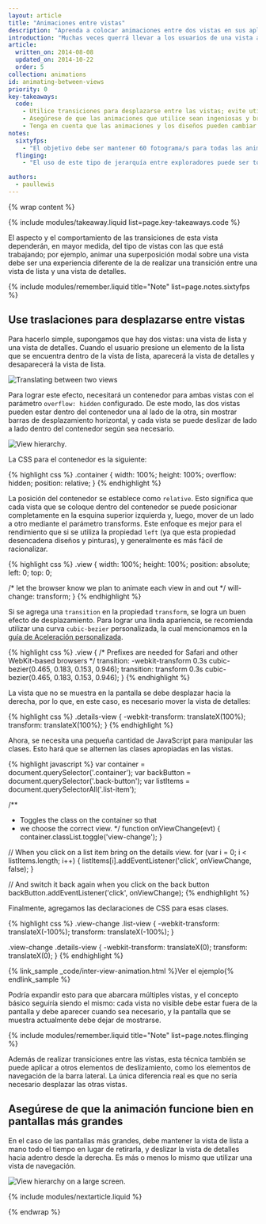 ```yaml
---
layout: article
title: "Animaciones entre vistas"
description: "Aprenda a colocar animaciones entre dos vistas en sus aplicaciones."
introduction: "Muchas veces querrá llevar a los usuarios de una vista a la otra dentro de su aplicación, ya sea de una vista de lista a una vista de detalles, o mostrar una barra lateral de navegación. Las animaciones entre estas vistas resultan eficientes para mantener la atención del usuario y agregarle incluso más vida a sus proyectos."
article:
  written_on: 2014-08-08
  updated_on: 2014-10-22
  order: 5
collection: animations
id: animating-between-views
priority: 0
key-takeaways:
  code:
    - Utilice transiciones para desplazarse entre las vistas; evite utilizar`left`, `top` u otras propiedades que desencadenen diseños.
    - Asegúrese de que las animaciones que utilice sean ingeniosas y breves.
    - Tenga en cuenta que las animaciones y los diseños pueden cambiar a medida que aumentan los tamaños de las pantallas; lo que funciona correctamente en una pantalla más chica puede verse extraño en un contexto de escritorio.
notes:
  sixtyfps:
    - "El objetivo debe ser mantener 60 fotograma/s para todas las animaciones. De ese modo, sus usuarios no experimentarán animaciones entrecortadas que los saquen de la experiencia. Mucho antes de que se inicie la animación, asegúrese de que will-change esté establecido en todos los elementos de las animaciones para todo lo que desea modificar. Para las transiciones de vistas, es muy probable que desee utilizar <code>will-change: transform</code>."
  flinging:
    - "El uso de este tipo de jerarquía entre exploradores puede ser todo un desafío. Por ejemplo, en iOS se requiere una propiedad adicional de CSS: <code>-webkit-overflow-scrolling: touch</code> para ‘volver a habilitar’ el desplazamiento, pero esto no permite tener control sobre el eje en el que se aplica, tal como se puede hacer con la propiedad estándar de desbordamiento. Asegúrese de probar la implementación en diferentes dispositivos."

authors:
  - paullewis
---
```

{% wrap content %}

{% include modules/takeaway.liquid list=page.key-takeaways.code %}

El aspecto y el comportamiento de las transiciones de esta vista dependerán, en mayor medida, del tipo de vistas con las que está trabajando; por ejemplo, animar una superposición modal sobre una vista debe ser una experiencia diferente de la de realizar una transición entre una vista de lista y una vista de detalles.

{% include modules/remember.liquid title="Note" list=page.notes.sixtyfps %}

## Use traslaciones para desplazarse entre vistas

Para hacerlo simple, supongamos que hay dos vistas: una vista de lista y una vista de detalles. Cuando el usuario presione un elemento de la lista que se encuentra dentro de la vista de lista, aparecerá la vista de detalles y desaparecerá la vista de lista.

<img src="imgs/gifs/view-translate.gif" alt="Translating between two views" />

Para lograr este efecto, necesitará un contenedor para ambas vistas con el parámetro `overflow: hidden` configurado. De este modo, las dos vistas pueden estar dentro del contenedor una al lado de la otra, sin mostrar barras de desplazamiento horizontal, y cada vista se puede deslizar de lado a lado dentro del contenedor según sea necesario.

<img src="imgs/container-two-views.svg" alt="View hierarchy." />

La CSS para el contenedor es la siguiente:

{% highlight css %}
.container {
  width: 100%;
  height: 100%;
  overflow: hidden;
  position: relative;
}
{% endhighlight %}

La posición del contenedor se establece como `relative`. Esto significa que cada vista que se coloque dentro del contenedor se puede posicionar completamente en la esquina superior izquierda y, luego, mover de un lado a otro mediante el parámetro transforms. Este enfoque es mejor para el rendimiento que si se utiliza la propiedad `left` (ya que esta propiedad desencadena diseños y pinturas), y generalmente es más fácil de racionalizar.

{% highlight css %}
.view {
  width: 100%;
  height: 100%;
  position: absolute;
  left: 0;
  top: 0;

  /* let the browser know we plan to animate
     each view in and out */
  will-change: transform;
}
{% endhighlight %}

Si se agrega una `transition` en la propiedad `transform`, se logra un buen efecto de desplazamiento. Para lograr una linda apariencia, se recomienda utilizar una curva `cubic-bezier` personalizada, la cual mencionamos en la [guía de Aceleración personalizada](custom-easing.html).

{% highlight css %}
.view {
  /* Prefixes are needed for Safari and other WebKit-based browsers */
  transition: -webkit-transform 0.3s cubic-bezier(0.465, 0.183, 0.153, 0.946);
  transition: transform 0.3s cubic-bezier(0.465, 0.183, 0.153, 0.946);
}
{% endhighlight %}

La vista que no se muestra en la pantalla se debe desplazar hacia la derecha, por lo que, en este caso, es necesario mover la vista de detalles:

{% highlight css %}
.details-view {
  -webkit-transform: translateX(100%);
  transform: translateX(100%);
}
{% endhighlight %}

Ahora, se necesita una pequeña cantidad de JavaScript para manipular las clases. Esto hará que se alternen las clases apropiadas en las vistas.

{% highlight javascript %}
var container = document.querySelector('.container');
var backButton = document.querySelector('.back-button');
var listItems = document.querySelectorAll('.list-item');

/**
 * Toggles the class on the container so that
 * we choose the correct view.
 */
function onViewChange(evt) {
  container.classList.toggle('view-change');
}

// When you click on a list item bring on the details view.
for (var i = 0; i < listItems.length; i++) {
  listItems[i].addEventListener('click', onViewChange, false);
}

// And switch it back again when you click on the back button
backButton.addEventListener('click', onViewChange);
{% endhighlight %}

Finalmente, agregamos las declaraciones de CSS para esas clases.

{% highlight css %}
.view-change .list-view {
  -webkit-transform: translateX(-100%);
  transform: translateX(-100%);
}

.view-change .details-view {
  -webkit-transform: translateX(0);
  transform: translateX(0);
}
{% endhighlight %}

{% link_sample _code/inter-view-animation.html %}Ver el ejemplo{% endlink_sample %}

Podría expandir esto para que abarcara múltiples vistas, y el concepto básico seguiría siendo el mismo: cada vista no visible debe estar fuera de la pantalla y debe aparecer cuando sea necesario, y la pantalla que se muestra actualmente debe dejar de mostrarse.

{% include modules/remember.liquid title="Note" list=page.notes.flinging %}

Además de realizar transiciones entre las vistas, esta técnica también se puede aplicar a otros elementos de deslizamiento, como los elementos de navegación de la barra lateral. La única diferencia real es que no sería necesario desplazar las otras vistas.

## Asegúrese de que la animación funcione bien en pantallas más grandes

En el caso de las pantallas más grandes, debe mantener la vista de lista a mano todo el tiempo en lugar de retirarla, y deslizar la vista de detalles hacia adentro desde la derecha. Es más o menos lo mismo que utilizar una vista de navegación.

<img src="imgs/container-two-views-ls.svg" alt="View hierarchy on a large screen." />

{% include modules/nextarticle.liquid %}

{% endwrap %}
